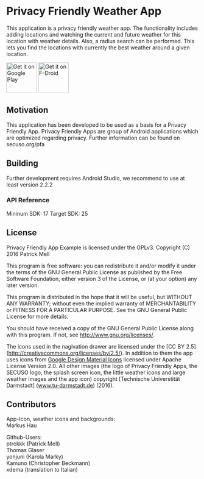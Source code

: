 # Privacy Friendly Weather App

This application is a privacy friendly weather app. The functionality includes adding locations and watching the current and future weather for this location with weather details. Also, a radius search can be performed. This lets you find the locations with currently the best weather around a given location.

[<img src="https://play.google.com/intl/en_us/badges/images/generic/en-play-badge.png"
     alt="Get it on Google Play"
     height="80">](https://play.google.com/store/apps/details?id=org.secuso.privacyfriendlyweather)
[<img src="https://fdroid.gitlab.io/artwork/badge/get-it-on.png"
     alt="Get it on F-Droid"
     height="80">](https://f-droid.org/packages/org.secuso.privacyfriendlyweather/)

## Motivation

This application has been developed to be used as a basis for a Privacy Friendly App. Privacy Friendly Apps are group of Android applications which are optimized regarding privacy. Further information can be found on secuso.org/pfa

## Building 

Further development requires Android Studio, we recommend to use at least version 2.2.2

### API Reference

Mininum SDK: 17
Target SDK: 25

## License

Privacy Friendly App Example is licensed under the GPLv3.
Copyright (C) 2016  Patrick Mell

This program is free software: you can redistribute it and/or modify
it under the terms of the GNU General Public License as published by
the Free Software Foundation, either version 3 of the License, or
(at your option) any later version.

This program is distributed in the hope that it will be useful,
but WITHOUT ANY WARRANTY; without even the implied warranty of
MERCHANTABILITY or FITNESS FOR A PARTICULAR PURPOSE.  See the
GNU General Public License for more details.

You should have received a copy of the GNU General Public License
along with this program. If not, see <http://www.gnu.org/licenses/>.

The icons used in the nagivation drawer are licensed under the [CC BY 2.5] (http://creativecommons.org/licenses/by/2.5/). In addition to them the app uses icons from [Google Design Material Icons](https://design.google.com/icons/index.html) licensed under Apache License Version 2.0. All other images (the logo of Privacy Friendly Apps, the SECUSO logo, the splash screen icon, the little weather icons and large weather images and the app icon) copyright [Technische Universtität Darmstadt] (www.tu-darmstadt.de) (2016).

## Contributors

App-Icon, weather icons and backgrounds: <br />
Markus Hau<br />

Github-Users: <br />
ptrckkk (Patrick Mell) <br />
Thomas Glaser <br />
yonjuni (Karola Marky)<br />
Kamuno (Christopher Beckmann) <br />
xdema (translation to Italian)
